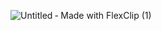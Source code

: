 ![Untitled ‑ Made with FlexClip (1)](https://github.com/user-attachments/assets/5f4c97f6-bb7a-4e05-8c79-e6b571f00c35)
